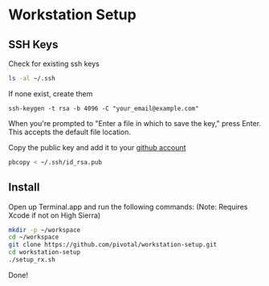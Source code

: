 # Workstation Setup

## SSH Keys
Check for existing ssh keys

```sh
ls -al ~/.ssh
```

If none exist, create them
```
ssh-keygen -t rsa -b 4096 -C "your_email@example.com"
```
When you're prompted to "Enter a file in which to save the key," press Enter. This accepts the default file location.

Copy the public key and add it to your [github account](https://github.com/settings/ssh/new)
```sh
pbcopy < ~/.ssh/id_rsa.pub
```

## Install

Open up Terminal.app and run the following commands: (Note: Requires Xcode if not on High Sierra)

```sh
mkdir -p ~/workspace
cd ~/workspace
git clone https://github.com/pivotal/workstation-setup.git
cd workstation-setup
./setup_rx.sh 
```

Done!